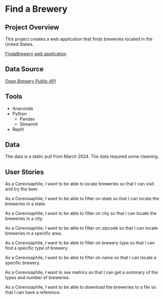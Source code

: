 # Find a Brewery

## Project Overview
This project creates a web application that finds breweries located in the United States.

[FindaBrewery web application](https://probable-octo-robot-cm4nr6wt7yvnusynumfme2.streamlit.app/)

## Data Source
[Open Brewery Public API](https://www.openbrewerydb.org/)

## Tools
* Anaconda
* Python
  * Pandas
  *  Streamlit
* Replit

## Data 
The data is a static pull from March 2024.  The data required some cleaning. 

## User Stories
As a Cerevisaphile, I want to be able to locate breweries so that I can visit and try the beer.

As a Cerevisaphile, I want to be able to filter on state so that I can locate the breweries in a state.

As a Cerevisaphile, I want to be able to filter on city so that I can locate the breweries in a city.

As a Cerevisaphile, I want to be able to filter on zipcode so that I can locate breweries in a specific area.

As a Cerevisaphile, I want to be able to filter on brewery type so that I can find a specific type of brewery.

As a Cerevisaphile, I want to be able to filter on name so that I can locate a specific brewery.

As a Cerevisaphile,  I want to see metrics so that I can get a summary of the types and number of breweries.

As a Cerevisaphile, I want to be able to download the breweries to a file so that I can have a reference.
